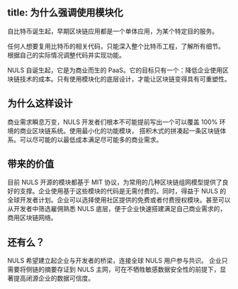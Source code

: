 title: 为什么强调使用模块化
---

自比特币诞生起，早期区块链应用都是一个单体应用，为某个特定目的服务。

任何人想要复用比特币的相关代码，只能深入整个比特币工程，了解所有细节。
根据自己的实际情况调整代码并实现功能。

NULS 自诞生起，它是为商业而生的 PaaS。它的目标只有一个：降低企业使用区块链技术的成本。只有使用模块化的底层设计，才能让区块链变得具有可重塑性。

## 为什么这样设计
商业需求瞬息万变，NULS 开发者们根本不可能提前写出一个可以覆盖 100% 环境的商业区块链系统。使用最小化的功能模块， 搭积木式的拼凑起一条区块链体系。可以尽可能的以最低成本满足尽可能多的商业需求。

## 带来的价值
目前 NULS 开源的模块都基于 MIT 协议，为常用的几种区块链组网模型提供了良好的支撑。企业使用基于这些模块的代码是无需付费的。同时，得益于 NULS 的全球开发者计划。企业可以选择使用社区提供的免费或者付费授权模块。甚至可以从开发者中筛选雇佣熟悉 NULS 底层，便于企业快速搭建满足自己商业需求的，商用区块链网络。

## 还有么？

NULS 希望建立起企业与开发者的桥梁，连接全球 NULS 用户参与共识。
企业只需要将侧链的摘要存证到 NULS 主网，可在不牺牲敏感数据安全性的前提下，显著提高闭源企业的数据可信度。

